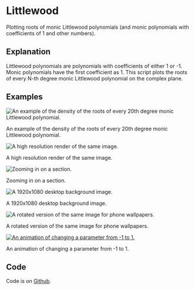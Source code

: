 # Littlewood

Plotting roots of monic Littlewood polynomials (and monic polynomials with coefficients of 1 and other numbers).

## Explanation

Littlewood polynomials are polynomials with coefficients of either 1 or -1.
Monic polynomials have the first coefficient as 1.
This script plots the roots of every N-th degree monic Littlewood polynomial on the complex plane.

## Examples

![An example of the density of the roots of every 20th degree monic Littlewood polynomial.](https://hasnep.github.io/images/littlewood/basic.png)

An example of the density of the roots of every 20th degree monic Littlewood polynomial.

![A high resolution render of the same image.](https://hasnep.github.io/images/littlewood/4krender.png)

A high resolution render of the same image.

![Zooming in on a section.](https://hasnep.github.io/images/littlewood/4krenderzoomed.png)

Zooming in on a section.

![A 1920x1080 desktop background image.](https://hasnep.github.io/images/littlewood/desktopbg.png)

A 1920x1080 desktop background image.

![A rotated version of the same image for phone wallpapers.](https://hasnep.github.io/images/littlewood/phonebg.png)

A rotated version of the same image for phone wallpapers.

[![An animation of changing a parameter from -1 to 1.](https://hasnep.github.io/images/littlewood/animated.gif)](https://hasnep.github.io/images/littlewood/animated.webm)

An animation of changing a parameter from -1 to 1.

## Code

Code is on [Github](https://github.com/Hasnep/littlewood).
